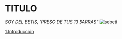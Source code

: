 
# TITULO
*SOY DEL BETIS, "PRESO DE TUS 13 BARRAS"*
![sebeti]([https://www.google.com/search?client=ubuntu-sn&hs=uvg&sca_esv=577090324&channel=fs&sxsrf=AM9HkKnsDZHbyz3M8pj-KgGxyQY3Kt56eQ:1698394286633&q=real+betis&tbm=isch&source=lnms&sa=X&ved=2ahUKEwjpsZLh45WCAxXtmmoFHVL1BVMQ0pQJegQIDBAB&biw=1866&bih=968&dpr=1#imgrc=LcXamBAT40QFCM](https://en.wikipedia.org/wiki/Real_Betis)https://en.wikipedia.org/wiki/Real_Betis)
 
 [1.Introducción](introduccion.md)
